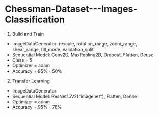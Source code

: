 # Chessman-Dataset---Images-Classification

1. Build and Train

- ImageDataGenerator: rescale, rotation_range, zoom_range, shear_range, fill_mode, validation_split
- Sequential Model: Conv2D, MaxPooling2D, Dropout, Flatten, Dense
- Class = 5
- Optimizer = adam
- Accuracy = 85% - 50%

2. Transfer Learning

- ImageDataGenerator
- Sequential Model: ResNet15V2("imagenet"), Flatten, Dense
- Optimizer = adam
- Accuracy = 95% - 78%

